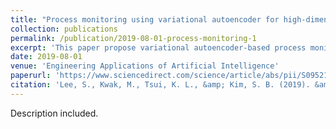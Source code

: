 ```yaml
---
title: "Process monitoring using variational autoencoder for high-dimensional nonlinear processes"
collection: publications
permalink: /publication/2019-08-01-process-monitoring-1
excerpt: 'This paper propose variational autoencoder-based process monitoring technique, integrated with control charts.'
date: 2019-08-01
venue: 'Engineering Applications of Artificial Intelligence'
paperurl: 'https://www.sciencedirect.com/science/article/abs/pii/S0952197619300983'
citation: 'Lee, S., Kwak, M., Tsui, K. L., &amp; Kim, S. B. (2019). &amp;quot;Process monitoring using variational autoencoder for high-dimensional nonlinear processes.&amp;quot; <i>Engineering Applications of Artificial Intelligence</i>, 83, 13-27.'
---
```


Description included.
